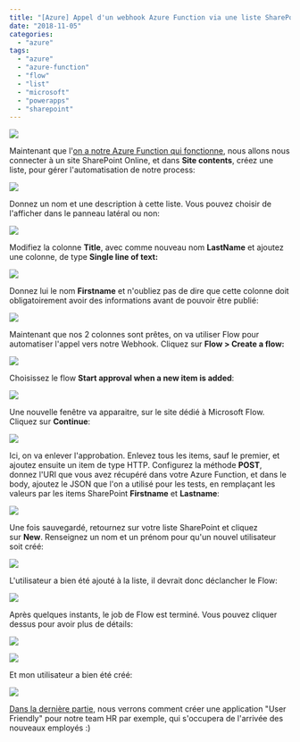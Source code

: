 ```yaml
---
title: "[Azure] Appel d'un webhook Azure Function via une liste SharePoint et automatisé avec Flow"
date: "2018-11-05"
categories: 
  - "azure"
tags: 
  - "azure"
  - "azure-function"
  - "flow"
  - "list"
  - "microsoft"
  - "powerapps"
  - "sharepoint"
---
```


[![](https://cloudyjourney.fr/wp-content/uploads/2018/10/sharepoint-logo.jpg)](https://cloudyjourney.fr/wp-content/uploads/2018/10/sharepoint-logo.jpg)

Maintenant que l'[on a notre Azure Function qui fonctionne](https://cloudyjourney.fr/2018/10/31/azure-creation-dun-utilisateur-avec-azure-function/), nous allons nous connecter à un site SharePoint Online, et dans **Site contents**, créez une liste, pour gérer l'automatisation de notre process:

[![](https://cloudyjourney.fr/wp-content/uploads/2018/10/SharePointList01.png)](https://cloudyjourney.fr/wp-content/uploads/2018/10/SharePointList01.png)

Donnez un nom et une description à cette liste. Vous pouvez choisir de l'afficher dans le panneau latéral ou non:

[![](https://cloudyjourney.fr/wp-content/uploads/2018/10/SharePointList02.png)](https://cloudyjourney.fr/wp-content/uploads/2018/10/SharePointList02.png)

Modifiez la colonne **Title**, avec comme nouveau nom **LastName** et ajoutez une colonne, de type **Single line of text:**

[![](https://cloudyjourney.fr/wp-content/uploads/2018/10/SharePointList03.png)](https://cloudyjourney.fr/wp-content/uploads/2018/10/SharePointList03.png)

Donnez lui le nom **Firstname** et n'oubliez pas de dire que cette colonne doit obligatoirement avoir des informations avant de pouvoir être publié:

[![](https://cloudyjourney.fr/wp-content/uploads/2018/10/SharePointList04.png)](https://cloudyjourney.fr/wp-content/uploads/2018/10/SharePointList04.png)

Maintenant que nos 2 colonnes sont prêtes, on va utiliser Flow pour automatiser l'appel vers notre Webhook. Cliquez sur **Flow > Create a flow:**

[![](https://cloudyjourney.fr/wp-content/uploads/2018/10/SharePointList05.png)](https://cloudyjourney.fr/wp-content/uploads/2018/10/SharePointList05.png)

Choisissez le flow **Start approval when a new item is added**:

[![](https://cloudyjourney.fr/wp-content/uploads/2018/10/SharePointList06.png)](https://cloudyjourney.fr/wp-content/uploads/2018/10/SharePointList06.png)

Une nouvelle fenêtre va apparaitre, sur le site dédié à Microsoft Flow. Cliquez sur **Continue**:

[![](https://cloudyjourney.fr/wp-content/uploads/2018/10/SharePointList07.png)](https://cloudyjourney.fr/wp-content/uploads/2018/10/SharePointList07.png)

Ici, on va enlever l'approbation. Enlevez tous les items, sauf le premier, et ajoutez ensuite un item de type HTTP. Configurez la méthode **POST**, donnez l'URI que vous avez récupéré dans votre Azure Function, et dans le body, ajoutez le JSON que l'on a utilisé pour les tests, en remplaçant les valeurs par les items SharePoint **Firstname** et **Lastname**:

[![](https://cloudyjourney.fr/wp-content/uploads/2018/10/SharePointList08.png)](https://cloudyjourney.fr/wp-content/uploads/2018/10/SharePointList08.png)

Une fois sauvegardé, retournez sur votre liste SharePoint et cliquez sur **New**. Renseignez un nom et un prénom pour qu'un nouvel utilisateur soit créé:

[![](https://cloudyjourney.fr/wp-content/uploads/2018/10/SharePointList09-1.png)](https://cloudyjourney.fr/wp-content/uploads/2018/10/SharePointList09-1.png)

L'utilisateur a bien été ajouté à la liste, il devrait donc déclancher le Flow:

[![](https://cloudyjourney.fr/wp-content/uploads/2018/10/SharePointList10-1.png)](https://cloudyjourney.fr/wp-content/uploads/2018/10/SharePointList10-1.png)

Après quelques instants, le job de Flow est terminé. Vous pouvez cliquer dessus pour avoir plus de détails:

[![](https://cloudyjourney.fr/wp-content/uploads/2018/10/SharePointList11.png)](https://cloudyjourney.fr/wp-content/uploads/2018/10/SharePointList11.png)

[![](https://cloudyjourney.fr/wp-content/uploads/2018/10/SharePointList12-1.png)](https://cloudyjourney.fr/wp-content/uploads/2018/10/SharePointList12-1.png)

Et mon utilisateur a bien été créé:

[![](https://cloudyjourney.fr/wp-content/uploads/2018/10/SharePointList13.png)](https://cloudyjourney.fr/wp-content/uploads/2018/10/SharePointList13.png)

[Dans la dernière partie](https://cloudyjourney.fr/2018/11/06/azure-creation-dune-application-powerapps-pour-une-liste-sharepoint/), nous verrons comment créer une application "User Friendly" pour notre team HR par exemple, qui s'occupera de l'arrivée des nouveaux employés :)

